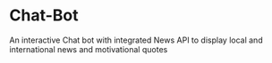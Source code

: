 # Chat-Bot
An interactive Chat bot with integrated News API to display local and international news and motivational quotes
